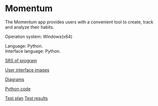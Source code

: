 # Momentum

The Momentum app provides users with a convenient tool to create, track and analyze their habits.

Operation system: Windows(x64)

Language: Python.  
Interface language: Python.

[SRS of program](Requirements/SRS.md)

[User interface images](Mockups)

[Diagrams](diagrams)

[Python code]()


[Test plan]()
[Test results]()
